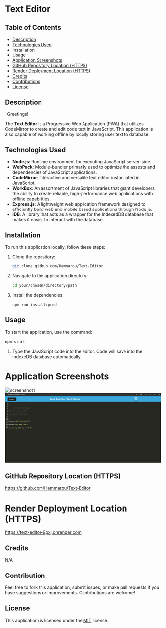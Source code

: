 # Text Editor 

## Table of Contents

- [Description](#description)
- [Technologies Used](#technologies-used)
- [Installation](#installation)
- [Usage](#usage)
- [Application Screenshots](#application-screenshots)
- [GitHub Repository Location (HTTPS)](#github-repository-location)
- [Render Deployment Location (HTTPS)](#render-deployment-location-https)
- [Credits](#credits)
- [Contributions](#contributions)
- [License](#license)


## Description

-Greetings!

The **Text Editor** is a Progressive Web Application (PWA) that utilizes CodeMirror to create and edit code text in JavaScript. This application is also capable of working offline by locally storing user text to database. 

## Technologies Used

- **Node.js**: Runtime environment for executing JavaScript server-side.
- **WebPack**: Module-bundler primarily used to optimize the assests and dependencies of JavaScript applications.
- **CodeMirror**: Interactive and versatile text editor instantiated in JavaScript.
- **WorkBox**: An assortment of JavaScript libraries that grant developers the ability to create reliable, high-performance web applications with offline capabilities.
- **Express.js**: A lightweight web application framework designed to efficiently build web and mobile based applications through Node.js. 
- **IDB**:  A library that acts as a wrapper for the IndexedDB database that makes it easier to interact with the database.


## Installation

To run this application locally, follow these steps:

1. Clone the repository:
   ```sh
   git clone github.com/Hammarou/Text-Editor
   ```

2. Navigate to the application directory:
   ```sh
   cd your/chosen/directory/path
   ```

3. Install the dependencies:
   ```sh
   npm run install:prod
   ```

## Usage

To start the application, use the command: 

```sh 
npm start
```

1. Type the JavaScript code into the editor. Code will save into the indexeDB database automatically.

# Application Screenshots

![screenshot1](/client/assets/images/screentshot1.png)
![screenshot2](/client/assets/images/screenshot2.png)


## GitHub Repository Location (HTTPS)

https://github.com/Hammarou/Text-Editor


# Render Deployment Location (HTTPS) 

https://text-editor-9pxj.onrender.com


## Credits

N/A


## Contribution

Feel free to fork this application, submit issues, or make pull requests if you have suggestions or improvements. Contributions are welcome!

## License

This applicatiom is licensed under the [MIT](LICENSE) license.